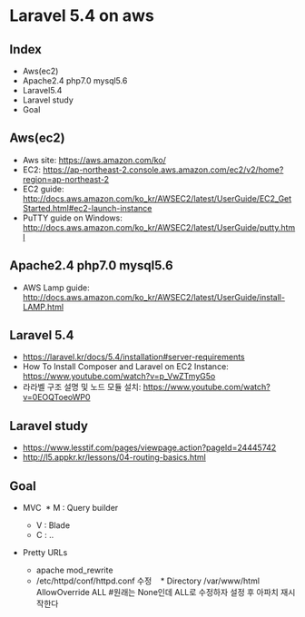 # Laravel 5.4 on aws



## Index
* Aws(ec2) 
* Apache2.4 php7.0 mysql5.6 
* Laravel5.4
* Laravel study
* Goal

## Aws(ec2)
* Aws site: https://aws.amazon.com/ko/
* EC2: https://ap-northeast-2.console.aws.amazon.com/ec2/v2/home?region=ap-northeast-2
* EC2 guide: http://docs.aws.amazon.com/ko_kr/AWSEC2/latest/UserGuide/EC2_GetStarted.html#ec2-launch-instance
* PuTTY guide on Windows: http://docs.aws.amazon.com/ko_kr/AWSEC2/latest/UserGuide/putty.html

## Apache2.4 php7.0 mysql5.6 
* AWS Lamp guide: http://docs.aws.amazon.com/ko_kr/AWSEC2/latest/UserGuide/install-LAMP.html

## Laravel 5.4
* https://laravel.kr/docs/5.4/installation#server-requirements
* How To Install Composer and Laravel on EC2 Instance: https://www.youtube.com/watch?v=p_VwZTmyG5o
* 라라벨 구조 설명 및 노드 모듈 설치: https://www.youtube.com/watch?v=0EOQToeoWP0

## Laravel study
* https://www.lesstif.com/pages/viewpage.action?pageId=24445742
* http://l5.appkr.kr/lessons/04-routing-basics.html

## Goal
* MVC
  * M : Query builder
  * V : Blade
  * C : ..
  
* Pretty URLs
  * apache mod_rewrite
  * /etc/httpd/conf/httpd.conf 수정
    * Directory /var/www/html AllowOverride ALL #원래는 None인데 ALL로 수정하자 설정 후 아파치 재시작한다

   


